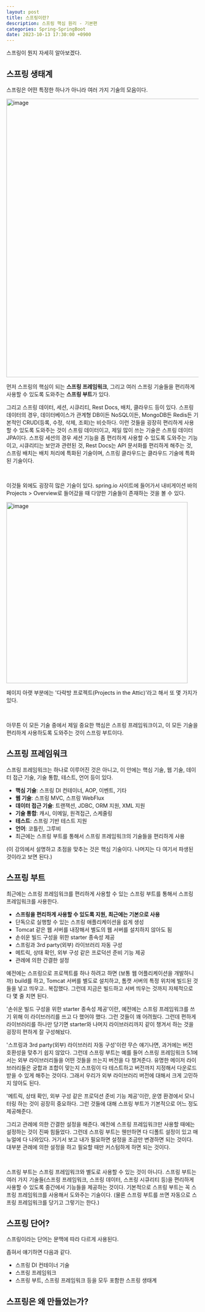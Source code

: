 ```yaml
---
layout: post
title: 스프링이란?
description: 스프링 핵심 원리 - 기본편
categories: Spring-SpringBoot
date: 2023-10-13 17:30:00 +0900
---
```

스프링이 뭔지 자세히 알아보겠다.

## 스프링 생태계

스프링은 어떤 특정한 하나가 아니라 여러 가지 기술의 모음이다.

<img width="730" alt="image" src="https://github.com/johnkdk609/johnkdk609.github.io/assets/88493727/42b13d3f-b93f-45a8-bef3-5268a8933bac">

먼저 스프링의 핵심이 되는 <b>스프링 프레임워크</b>, 그리고 여러 스프링 기술들을 편리하게 사용할 수 있도록 도와주는 <b>스프링 부트</b>가 있다.

그리고 스프링 데이터, 세션, 시큐리티, Rest Docs, 배치, 클라우드 등이 있다. 스프링 데이터의 경우, 데이터베이스가 관계형 DB이든 NoSQL이든, MongoDB든 Redis든 기본적인 CRUD(등록, 수정, 삭제, 조회)는 비슷하다. 이런 것들을 굉장히 편리하게 사용할 수 있도록 도와주는 것이 스프링 데이터이고, 제일 많이 쓰는 기술은 스프링 데이터 JPA이다. 스프링 세션의 경우 세션 기능을 좀 편리하게 사용할 수 있도록 도와주는 기능이고, 시큐리티는 보안과 관련된 것, Rest Docs는 API 문서화를 편리하게 해주는 것, 스프링 배치는 배치 처리에 특화된 기술이며, 스프링 클라우드는 클라우드 기술에 특화된 기술이다.

<br>

이것들 외에도 굉장히 많은 기술이 있다. spring.io 사이트에 들어가서 내비게이션 바의 Projects &#62; Overview로 들어갔을 때 다양한 기술들이 존재하는 것을 볼 수 있다.

<img width="475" alt="image" src="https://github.com/johnkdk609/johnkdk609.github.io/assets/88493727/a858ca90-dd0c-4d0f-a86f-41ad1e35bcfb">

페이지 아랫 부분에는 '다락방 프로젝트(Projects in the Attic)'라고 해서 또 몇 가지가 있다.

<br>

아무튼 이 모든 기술 중에서 제일 중요한 핵심은 스프링 프레임워크이고, 이 모든 기술을 편리하게 사용하도록 도와주는 것이 스프링 부트이다.


## 스프링 프레임워크

스프링 프레임워크는 하나로 이루어진 것은 아니고, 이 안에는 핵심 기술, 웹 기술, 데이터 접근 기술, 기술 통합, 테스트, 언어 등이 있다.

* <b>핵심 기술</b>: 스프링 DI 컨테이너, AOP, 이벤트, 기타
* <b>웹 기술</b>: 스프링 MVC, 스프링 WebFlux
* <b>데이터 접근 기술</b>: 트랜잭션, JDBC, ORM 지원, XML 지원
* <b>기술 통합</b>: 캐시, 이메일, 원격접근, 스케줄링
* <b>테스트</b>: 스프링 기반 테스트 지원
* <b>언어</b>: 코틀린, 그루비
* 최근에는 스프링 부트를 통해서 스프링 프레임워크의 기술들을 편리하게 사용

(이 강의에서 설명하고 초점을 맞추는 것은 핵심 기술이다. 나머지는 다 여기서 파생된 것이라고 보면 된다.)


## 스프링 부트

최근에는 스프링 프레임워크를 편리하게 사용할 수 있는 스프링 부트를 통해서 스프링 프레임워크를 사용한다.

* <b>스프링을 편리하게 사용할 수 있도록 지원, 최근에는 기본으로 사용</b>
* 단독으로 실행할 수 있는 스프링 애플리케이션을 쉽게 생성
* Tomcat 같은 웹 서버를 내장해서 별도의 웹 서버를 설치하지 않아도 됨
* 손쉬운 빌드 구성을 위한 starter 종속성 제공
* 스프링과 3rd party(외부) 라이브러리 자동 구성
* 메트릭, 상태 확인, 외부 구성 같은 프로덕션 준비 기능 제공
* 관례에 의한 간결한 설정

예전에는 스프링으로 프로젝트를 하나 하려고 하면 (보통 웹 어플리케이션을 개발하니까) build를 하고, Tomcat 서버를 별도로 설치하고, 톰캣 서버의 특정 위치에 빌드된 것들을 넣고 띄우고.. 복잡했다. 그런데 지금은 빌드하고 서버 띄우는 것까지 자체적으로 다 몇 줄 치면 된다.

'손쉬운 빌드 구성을 위한 starter 종속성 제공'이란, 예전에는 스프링 프레임워크를 쓰기 위해 이 라이브러리를 쓰고 다 했어야 했다. 그런 것들이 꽤 어려웠다. 그런데 편하게 라이브러리를 하나만 당기면 starter와 나머지 라이브러리까지 같이 챙겨서 하는 것을 굉장히 편하게 잘 구성해놨다.

'스프링과 3rd party(외부) 라이브러리 자동 구성'이란 무슨 얘기나면, 과거에는 버전 호환성을 맞추기 쉽지 않았다. 그런데 스프링 부트는 예를 들어 스프링 프레임워크 5.1에서는 외부 라이브러리들을 어떤 것들을 쓰는지 버전을 다 챙겨준다. 유명한 메이저 라이브러리들은 궁합과 조합이 맞는지 스프링이 다 테스트하고 버전까지 지정해서 다운로드 받을 수 있게 해주는 것이다. 그래서 우리가 외부 라이브러리 버전에 대해서 크게 고민하지 않아도 된다.

'메트릭, 상태 확인, 외부 구성 같은 프로덕션 준비 기능 제공'이란, 운영 환경에서 모니터링 하는 것이 굉장히 중요하다. 그런 것들에 대해 스프링 부트가 기본적으로 어느 정도 제공해준다.

그리고 관례에 의한 간결한 설정을 해준다. 예전에 스프링 프레임워크만 사용할 때에는 설정하는 것이 진짜 힘들었다. 그런데 스프링 부트는 웬만하면 다 디폴트 설정이 있고 매뉴얼에 다 나와있다. 거기서 보고 내가 필요하면 설정을 조금만 변경하면 되는 것이다. 대부분 관례에 의한 설정을 하고 필요할 때만 커스텀하게 하면 되는 것이다.

<br>

스프링 부트는 스프링 프레임워크와 별도로 사용할 수 있는 것이 아니다. 스프링 부트는 여러 가지 기술들(스프링 프레임워크, 스프링 데이터, 스프링 시큐리티 등)을 편리하게 사용할 수 있도록 중간에서 기능들을 제공하는 것이다. 기본적으로 스프링 부트는 꼭 스프링 프레임워크를 사용해서 도와주는 기술이다. (물론 스프링 부트를 쓰면 자동으로 스프링 프레임워크를 당기고 그렇기는 한다.)


## 스프링 단어?

스프링이라는 단어는 문맥에 따라 다르게 사용된다.

좁혀서 얘기하면 다음과 같다.

* 스프링 DI 컨테이너 기술
* 스프링 프레임워크
* 스프링 부트, 스프링 프레임워크 등을 모두 포함한 스프링 생태계


## 스프링은 왜 만들었는가?

